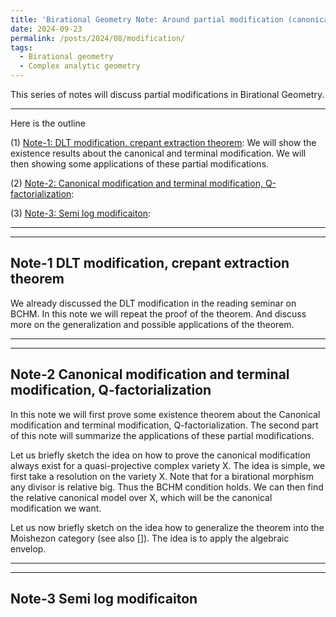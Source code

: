 ```yaml
---
title: 'Birational Geometry Note: Around partial modification (canonical, Q-factorial, DLT modification)'
date: 2024-09-23
permalink: /posts/2024/08/modification/
tags:
  - Birational geometry
  - Complex analytic geometry
---
```


This series of notes will discuss partial modifications in Birational Geometry. 



----
Here is the outline


(1) [Note-1: DLT modification, crepant extraction theorem](https://yilimath.github.io/files/Birational/BCHM/DLTModification.pdf): We will show the existence results about the canonical and terminal modification. We will then showing some applications of these partial modifications. 

(2) [Note-2: Canonical modification and terminal modification, Q-factorialization](https://yilimath.github.io/files/Birational/BCHM/CanonicalTerminalModification.pdf): 

(3) [Note-3: Semi log modificaiton](): 


----
----
## Note-1 DLT modification, crepant extraction theorem

We already discussed the DLT modification in the reading seminar on BCHM. In this note we will repeat the proof of the theorem. And discuss more on the generalization and possible applications of the theorem.



---
---
## Note-2 Canonical modification and terminal modification, Q-factorialization

In this note we will first prove some existence theorem about the Canonical modification and terminal modification, Q-factorialization. The second part of this note will summarize the applications of these partial modifications.

Let us briefly sketch the idea on how to prove the canonical modification always exist for a quasi-projective complex variety X. The idea is simple, we first take a resolution on the variety X. Note that for a birational morphism any divisor is relative big. Thus the BCHM condition holds. We can then find the relative canonical model over X, which will be the canonical modification we want.

Let us now briefly sketch on the idea how to generalize the theorem into the Moishezon category (see also []). The idea is to apply the algebraic envelop. 

---
---
## Note-3 Semi log modificaiton

